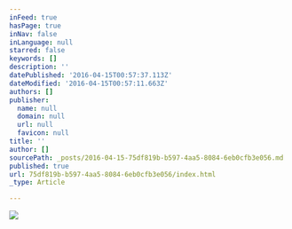 ```yaml
---
inFeed: true
hasPage: true
inNav: false
inLanguage: null
starred: false
keywords: []
description: ''
datePublished: '2016-04-15T00:57:37.113Z'
dateModified: '2016-04-15T00:57:11.663Z'
authors: []
publisher:
  name: null
  domain: null
  url: null
  favicon: null
title: ''
author: []
sourcePath: _posts/2016-04-15-75df819b-b597-4aa5-8084-6eb0cfb3e056.md
published: true
url: 75df819b-b597-4aa5-8084-6eb0cfb3e056/index.html
_type: Article

---
```

![](https://the-grid-user-content.s3-us-west-2.amazonaws.com/ad44f733-2a77-4acb-a476-46198cb7677b.jpg)
